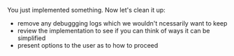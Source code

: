 You just implemented something. Now let's clean it up:
- remove any debuggging logs which we wouldn't ncessarily want to keep
- review the implementation to see if you can think of ways it can be simplified
- present options to the user as to how to proceed
